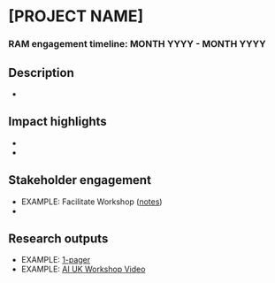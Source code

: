 # [PROJECT NAME]

### RAM engagement timeline: MONTH YYYY - MONTH YYYY

## Description
*

## Impact highlights
* 
* 

## Stakeholder engagement
* EXAMPLE: Facilitate Workshop ([notes](LINK))
* 

## Research outputs
* EXAMPLE: [1-pager](LINK)
* EXAMPLE: [AI UK Workshop Video](LINK)
